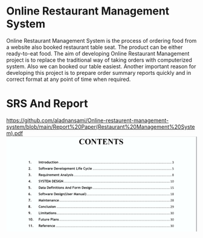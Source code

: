 # Online Restaurant Management System
 Online Restaurant Management System is the process of ordering food from a website also booked restaurant table seat. The product can be either ready-to-eat food. The aim of developing Online Restaurant Management project is to replace the traditional way of taking orders with computerized system. Also we can booked our table easiest. Another important reason for developing this project is to prepare order summary reports quickly and in correct format at any point of time when required. 


# SRS And Report
https://github.com/aladnansami/Online-restaurent-management-system/blob/main/Report%20Paper(Restaurant%20Management%20System).pdf
<img src="https://github.com/aladnansami/Online-restaurent-management-system/blob/main/srs.png">
